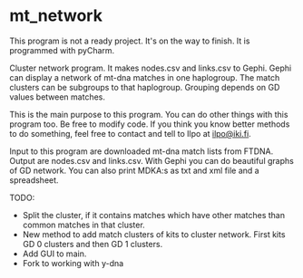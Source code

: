 # mt_network

This program is not a ready project. It's on the way to finish. It is programmed with pyCharm.

Cluster network program. It makes nodes.csv and links.csv to Gephi. Gephi can display a network of mt-dna matches
in one haplogroup. The match clusters can be subgroups to that haplogroup. Grouping depends on GD values between
matches. 

This is the main purpose to this program. You can do other things with this program too. Be free to modify code.
If you think you know better methods to do something, feel free to contact and tell to Ilpo at ilpo@iki.fi.

Input to this program are downloaded mt-dna match lists from FTDNA. Output are nodes.csv and links.csv. With Gephi
you can do beautiful graphs of GD network. You can also print MDKA:s as txt and xml file and a spreadsheet.

TODO:

- Split the cluster, if it contains matches which have other matches than common matches in that cluster.
- New method to add match clusters of kits to cluster network. First kits GD 0 clusters and then GD 1 clusters.
- Add GUI to main.
- Fork to working with y-dna
